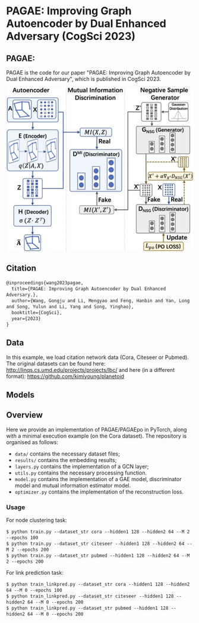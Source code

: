 # PAGAE: Improving Graph Autoencoder by Dual Enhanced Adversary (CogSci 2023)

## PAGAE:

PAGAE is the code for our paper "PAGAE: Improving Graph Autoencoder by Dual Enhanced Adversary", which is published in CogSci 2023. 

![model](./img/model.jpg)

## Citation
```
@inproceedings{wang2023pagae,
  title={PAGAE: Improving Graph Autoencoder by Dual Enhanced Adversary.},
  author={Wang, Gongju and Li, Mengyao and Feng, Hanbin and Yan, Long and Song, Yulun and Li, Yang and Song, Yinghao},
  booktitle={CogSci},
  year={2023}
}
```

## Data

In this example, we load citation network data (Cora, Citeseer or Pubmed). The original datasets can be found here: http://linqs.cs.umd.edu/projects/projects/lbc/ and here (in a different format): https://github.com/kimiyoung/planetoid

## Models

## Overview
Here we provide an implementation of PAGAE/PAGAEpo in PyTorch, along with a minimal execution example (on the Cora dataset). The repository is organised as follows:
- `data/` contains the necessary dataset files;
- `results/` contains the embedding results;
- `layers.py` contains the implementation of a GCN layer;
- `utils.py` contains the necessary processing function.
- `model.py` contains the implementation of a GAE model, discriminator model and mutual information estimator model.
- `optimizer.py` contains the implementation of the reconstruction loss.

### Usage
For node clustering task:
```
$ python train.py --dataset_str cora --hidden1 128 --hidden2 64 --M 2 --epochs 100
$ python train.py --dataset_str citeseer --hidden1 128 --hidden2 64 --M 2 --epochs 200
$ python train.py --dataset_str pubmed --hidden1 128 --hidden2 64 --M 2 --epochs 200
```

For link prediction task:
```
$ python train_linkpred.py --dataset_str cora --hidden1 128 --hidden2 64 --M 0 --epochs 100
$ python train_linkpred.py --dataset_str citeseer --hidden1 128 --hidden2 64 --M 0 --epochs 200
$ python train_linkpred.py --dataset_str pubmed --hidden1 128 --hidden2 64 --M 0 --epochs 200
```


